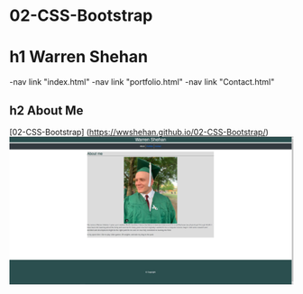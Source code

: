 # 02-CSS-Bootstrap
# h1 Warren Shehan
-nav link "index.html"
-nav link "portfolio.html"
-nav link "Contact.html"
## h2 **About Me**
[02-CSS-Bootstrap] (https://wwshehan.github.io/02-CSS-Bootstrap/)
![Screenshot of Index.html](screenshotIndex.jpg)
